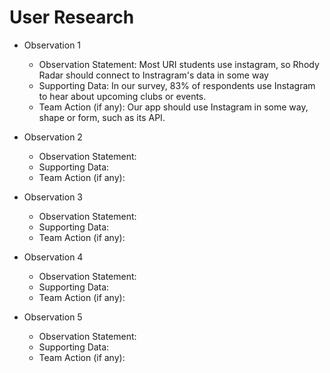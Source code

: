 # User Research
* Observation 1
    - Observation Statement: Most URI students use instagram, so Rhody Radar should connect to Instragram's data in some way
    - Supporting Data: In our survey, 83% of respondents use Instagram to hear about upcoming clubs or events.
    - Team Action (if any): Our app should use Instagram in some way, shape or form, such as its API. 
      
* Observation 2
    - Observation Statement:
    - Supporting Data:
    - Team Action (if any):
      
* Observation 3
    - Observation Statement:
    - Supporting Data:
    - Team Action (if any):
      
* Observation 4
    - Observation Statement:
    - Supporting Data:
    - Team Action (if any):
      
* Observation 5
    - Observation Statement:
    - Supporting Data:
    - Team Action (if any):
